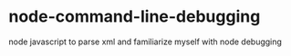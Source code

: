node-command-line-debugging
===========================

node javascript to parse xml and familiarize myself with node debugging
